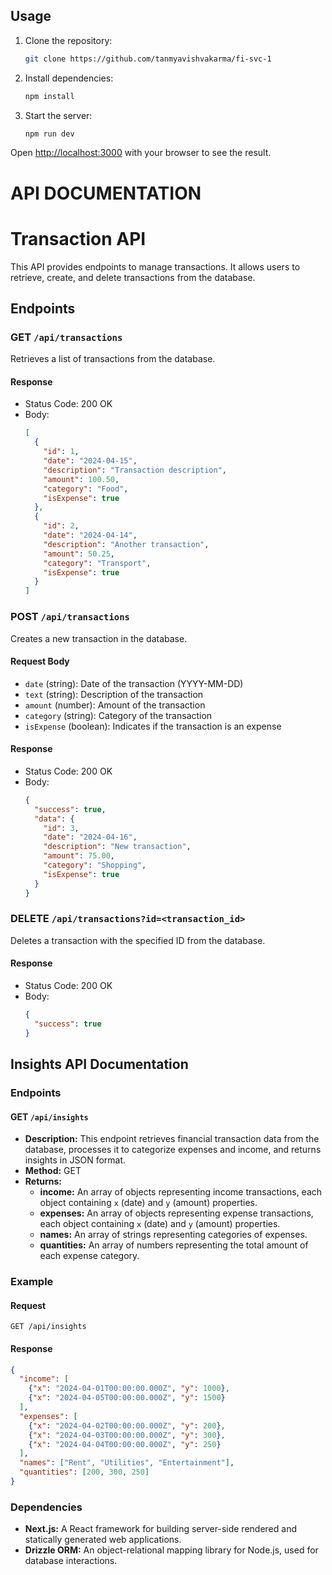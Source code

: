 ## Usage

1. Clone the repository:

   ```bash
   git clone https://github.com/tanmyavishvakarma/fi-svc-1
   ```

2. Install dependencies:

   ```bash
   npm install
   ```

3. Start the server:

   ```bash
   npm run dev
   ```

Open [http://localhost:3000](http://localhost:3000) with your browser to see the result.

# API DOCUMENTATION

# Transaction API

This API provides endpoints to manage transactions. It allows users to retrieve, create, and delete transactions from the database.

## Endpoints

### GET `/api/transactions`

Retrieves a list of transactions from the database.

#### Response

- Status Code: 200 OK
- Body:
  ```json
  [
    {
      "id": 1,
      "date": "2024-04-15",
      "description": "Transaction description",
      "amount": 100.50,
      "category": "Food",
      "isExpense": true
    },
    {
      "id": 2,
      "date": "2024-04-14",
      "description": "Another transaction",
      "amount": 50.25,
      "category": "Transport",
      "isExpense": true
    }
  ]
  ```

### POST `/api/transactions`

Creates a new transaction in the database.

#### Request Body

- `date` (string): Date of the transaction (YYYY-MM-DD)
- `text` (string): Description of the transaction
- `amount` (number): Amount of the transaction
- `category` (string): Category of the transaction
- `isExpense` (boolean): Indicates if the transaction is an expense

#### Response

- Status Code: 200 OK
- Body:
  ```json
  {
    "success": true,
    "data": {
      "id": 3,
      "date": "2024-04-16",
      "description": "New transaction",
      "amount": 75.00,
      "category": "Shopping",
      "isExpense": true
    }
  }
  ```

### DELETE `/api/transactions?id=<transaction_id>`

Deletes a transaction with the specified ID from the database.

#### Response

- Status Code: 200 OK
- Body:
  ```json
  {
    "success": true
  }
  ```


## Insights API Documentation

### Endpoints

#### GET `/api/insights`

- **Description:** This endpoint retrieves financial transaction data from the database, processes it to categorize expenses and income, and returns insights in JSON format.
- **Method:** GET
- **Returns:**
  - **income:** An array of objects representing income transactions, each object containing `x` (date) and `y` (amount) properties.
  - **expenses:** An array of objects representing expense transactions, each object containing `x` (date) and `y` (amount) properties.
  - **names:** An array of strings representing categories of expenses.
  - **quantities:** An array of numbers representing the total amount of each expense category.

### Example

#### Request

```http
GET /api/insights
```

#### Response

```json
{
  "income": [
    {"x": "2024-04-01T00:00:00.000Z", "y": 1000},
    {"x": "2024-04-05T00:00:00.000Z", "y": 1500}
  ],
  "expenses": [
    {"x": "2024-04-02T00:00:00.000Z", "y": 200},
    {"x": "2024-04-03T00:00:00.000Z", "y": 300},
    {"x": "2024-04-04T00:00:00.000Z", "y": 250}
  ],
  "names": ["Rent", "Utilities", "Entertainment"],
  "quantities": [200, 300, 250]
}
```

### Dependencies

- **Next.js:** A React framework for building server-side rendered and statically generated web applications.
- **Drizzle ORM:** An object-relational mapping library for Node.js, used for database interactions.
